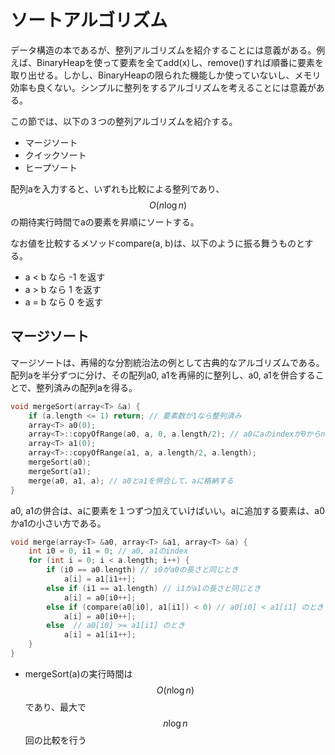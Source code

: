 # ソートアルゴリズム
データ構造の本であるが、整列アルゴリズムを紹介することには意義がある。例えば、BinaryHeapを使って要素を全てadd(x)し、remove()すれば順番に要素を取り出せる。しかし、BinaryHeapの限られた機能しか使っていないし、メモリ効率も良くない。シンプルに整列をするアルゴリズムを考えることには意義がある。

この節では、以下の３つの整列アルゴリズムを紹介する。

- マージソート
- クイックソート
- ヒープソート

配列aを入力すると、いずれも比較による整列であり、 $$O(n\log n)$$ の期待実行時間でaの要素を昇順にソートする。

なお値を比較するメソッドcompare(a, b)は、以下のように振る舞うものとする。

- a < b なら -1 を返す
- a > b なら 1 を返す
- a = b なら 0 を返す

## マージソート
マージソートは、再帰的な分割統治法の例として古典的なアルゴリズムである。配列aを半分ずつに分け、その配列a0, a1を再帰的に整列し、a0, a1を併合することで、整列済みの配列aを得る。

```cpp
void mergeSort(array<T> &a) {
	if (a.length <= 1) return; // 要素数が1なら整列済み
	array<T> a0(0);
	array<T>::copyOfRange(a0, a, 0, a.length/2); // a0にaのindexが0からn/2までを割り当てる
	array<T> a1(0);
	array<T>::copyOfRange(a1, a, a.length/2, a.length);
	mergeSort(a0);
	mergeSort(a1);
	merge(a0, a1, a); // a0とa1を併合して、aに格納する
}
```

a0, a1の併合は、aに要素を１つずつ加えていけばいい。aに追加する要素は、a0かa1の小さい方である。

```cpp
void merge(array<T> &a0, array<T> &a1, array<T> &a) {
	int i0 = 0, i1 = 0; // a0, a1のindex
	for (int i = 0; i < a.length; i++) {
		if (i0 == a0.length) // i0がa0の長さと同じとき
			a[i] = a1[i1++];
		else if (i1 == a1.length) // i1がa1の長さと同じとき
			a[i] = a0[i0++];
		else if (compare(a0[i0], a1[i1]) < 0) // a0[i0] < a1[i1] のとき
			a[i] = a0[i0++]; 
		else  // a0[i0] >= a1[i1] のとき
			a[i] = a1[i1++]; 
	}
}
```

- mergeSort(a)の実行時間は $$O(n\log n)$$ であり、最大で $$n\log n$$ 回の比較を行う


```cpp

```


```cpp

```


```cpp

```


```cpp

```


